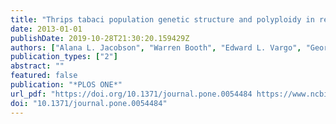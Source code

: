 ```yaml
---
title: "Thrips tabaci population genetic structure and polyploidy in relation to competency as a vector of tomato spotted wilt virus"
date: 2013-01-01
publishDate: 2019-10-28T21:30:20.159429Z
authors: ["Alana L. Jacobson", "Warren Booth", "Edward L. Vargo", "George G. Kennedy"]
publication_types: ["2"]
abstract: ""
featured: false
publication: "*PLOS ONE*"
url_pdf: "https://doi.org/10.1371/journal.pone.0054484 https://www.ncbi.nlm.nih.gov/pmc/articles/PMC3554763/pdf/pone.0054484.pdf"
doi: "10.1371/journal.pone.0054484"
---
```


